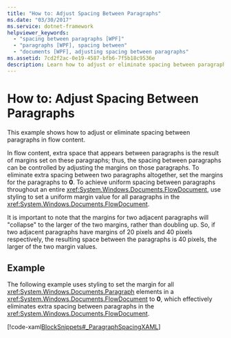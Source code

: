```yaml
---
title: "How to: Adjust Spacing Between Paragraphs"
ms.date: "03/30/2017"
ms.service: dotnet-framework
helpviewer_keywords:
  - "spacing between paragraphs [WPF]"
  - "paragraphs [WPF], spacing between"
  - "documents [WPF], adjusting spacing between paragraphs"
ms.assetid: 7cd2f2ac-0e19-4587-bfb6-7f5b18c9536e
description: Learn how to adjust or eliminate spacing between paragraphs in flow content by adjusting the margins on those paragraphs.
---
```

# How to: Adjust Spacing Between Paragraphs

This example shows how to adjust or eliminate spacing between paragraphs in flow content.

In flow content, extra space that appears between paragraphs is the result of margins set on these paragraphs; thus, the spacing between paragraphs can be controlled by adjusting the margins on those paragraphs.  To eliminate extra spacing between two paragraphs altogether, set the margins for the paragraphs to **0**.  To achieve uniform spacing between paragraphs throughout an entire <xref:System.Windows.Documents.FlowDocument>, use styling to set a uniform margin value for all paragraphs in the <xref:System.Windows.Documents.FlowDocument>.

It is important to note that the margins for two adjacent paragraphs will "collapse" to the larger of the two margins, rather than doubling up. So, if two adjacent paragraphs have margins of 20 pixels and 40 pixels respectively, the resulting space between the paragraphs is 40 pixels, the larger of the two margin values.

## Example

The following example uses styling to set the margin for all <xref:System.Windows.Documents.Paragraph> elements in a <xref:System.Windows.Documents.FlowDocument> to **0**, which effectively eliminates extra spacing between paragraphs in the <xref:System.Windows.Documents.FlowDocument>.

[!code-xaml[BlockSnippets#_ParagraphSpacingXAML](~/samples/snippets/csharp/VS_Snippets_Wpf/BlockSnippets/CSharp/Window1.xaml#_paragraphspacingxaml)]
